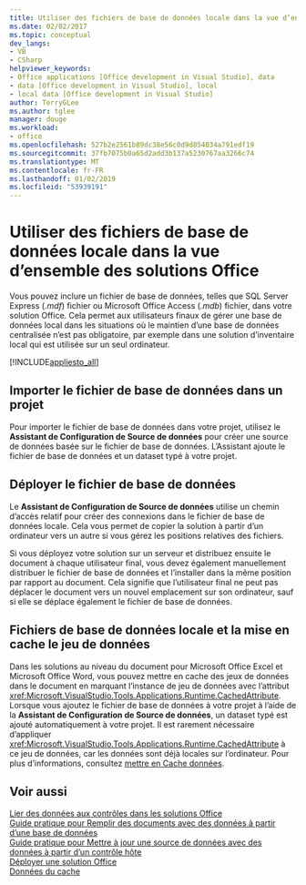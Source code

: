 ```yaml
---
title: Utiliser des fichiers de base de données locale dans la vue d’ensemble des solutions Office
ms.date: 02/02/2017
ms.topic: conceptual
dev_langs:
- VB
- CSharp
helpviewer_keywords:
- Office applications [Office development in Visual Studio], data
- data [Office development in Visual Studio], local
- local data [Office development in Visual Studio]
author: TerryGLee
ms.author: tglee
manager: douge
ms.workload:
- office
ms.openlocfilehash: 527b2e2561b89dc38e56c0d9d854034a791edf19
ms.sourcegitcommit: 37fb7075b0a65d2add3b137a5230767aa3266c74
ms.translationtype: MT
ms.contentlocale: fr-FR
ms.lasthandoff: 01/02/2019
ms.locfileid: "53939191"
---
```

# <a name="use-local-database-files-in-office-solutions-overview"></a>Utiliser des fichiers de base de données locale dans la vue d’ensemble des solutions Office
  Vous pouvez inclure un fichier de base de données, telles que SQL Server Express (*.mdf*) fichier ou Microsoft Office Access (*.mdb*) fichier, dans votre solution Office. Cela permet aux utilisateurs finaux de gérer une base de données local dans les situations où le maintien d’une base de données centralisée n’est pas obligatoire, par exemple dans une solution d’inventaire local qui est utilisée sur un seul ordinateur.  
  
 [!INCLUDE[appliesto_all](../vsto/includes/appliesto-all-md.md)]  
  
## <a name="import-the-database-file-into-a-project"></a>Importer le fichier de base de données dans un projet  
 Pour importer le fichier de base de données dans votre projet, utilisez le **Assistant de Configuration de Source de données** pour créer une source de données basée sur le fichier de base de données. L’Assistant ajoute le fichier de base de données et un dataset typé à votre projet.  
  
## <a name="deploy-the-database-file"></a>Déployer le fichier de base de données  
 Le **Assistant de Configuration de Source de données** utilise un chemin d’accès relatif pour créer des connexions dans le fichier de base de données locale. Cela vous permet de copier la solution à partir d’un ordinateur vers un autre si vous gérez les positions relatives des fichiers.  
  
 Si vous déployez votre solution sur un serveur et distribuez ensuite le document à chaque utilisateur final, vous devez également manuellement distribuer le fichier de base de données et l’installer dans la même position par rapport au document. Cela signifie que l’utilisateur final ne peut pas déplacer le document vers un nouvel emplacement sur son ordinateur, sauf si elle se déplace également le fichier de base de données.  
  
## <a name="local-database-files-and-caching-the-dataset"></a>Fichiers de base de données locale et la mise en cache le jeu de données  
 Dans les solutions au niveau du document pour Microsoft Office Excel et Microsoft Office Word, vous pouvez mettre en cache des jeux de données dans le document en marquant l’instance de jeu de données avec l’attribut <xref:Microsoft.VisualStudio.Tools.Applications.Runtime.CachedAttribute>. Lorsque vous ajoutez le fichier de base de données à votre projet à l’aide de la **Assistant de Configuration de Source de données**, un dataset typé est ajouté automatiquement à votre projet. Il est rarement nécessaire d’appliquer <xref:Microsoft.VisualStudio.Tools.Applications.Runtime.CachedAttribute> à ce jeu de données, car les données sont déjà locales sur l’ordinateur. Pour plus d’informations, consultez [mettre en Cache données](../vsto/caching-data.md).  
  
## <a name="see-also"></a>Voir aussi  
 [Lier des données aux contrôles dans les solutions Office](../vsto/binding-data-to-controls-in-office-solutions.md)   
 [Guide pratique pour Remplir des documents avec des données à partir d’une base de données](../vsto/how-to-populate-documents-with-data-from-a-database.md)   
 [Guide pratique pour Mettre à jour une source de données avec des données à partir d’un contrôle hôte](../vsto/how-to-update-a-data-source-with-data-from-a-host-control.md)   
 [Déployer une solution Office](../vsto/deploying-an-office-solution.md)   
 [Données du cache](../vsto/caching-data.md)  
